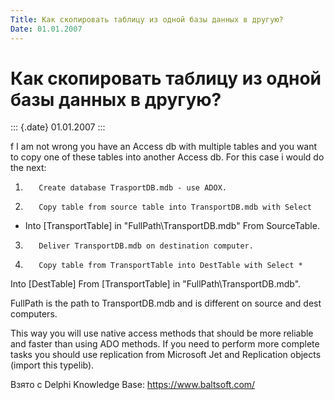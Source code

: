 ```yaml
---
Title: Как скопировать таблицу из одной базы данных в другую?
Date: 01.01.2007
---
```



Как скопировать таблицу из одной базы данных в другую?
======================================================

::: {.date}
01.01.2007
:::

f I am not wrong you have an Access db with multiple tables and you want
to copy one of these tables into another Access db. For this case i
would do the next:

1.        Create database TrasportDB.mdb - use ADOX.

2.        Copy table from source table into TransportDB.mdb with Select
* Into [TransportTable] in "FullPath\\TransportDB.mdb" From
SourceTable.

3.        Deliver TransportDB.mdb on destination computer.

4.        Copy table from TransportTable into DestTable with Select *
Into [DestTable] From [TransportTable] in
"FullPath\\TransportDB.mdb".

FullPath is the path to TransportDB.mdb and is different on source and
dest computers.

This way you will use native access methods that should be more reliable
and faster than using ADO methods. If you need to perform more complete
tasks you should use replication from Microsoft Jet and Replication
objects (import this typelib).

Взято с Delphi Knowledge Base: <https://www.baltsoft.com/>
